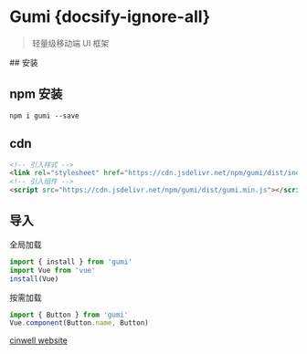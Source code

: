 # Gumi {docsify-ignore-all}

> 轻量级移动端 UI 框架

<div class="mdoc">
<div class="mdoc-main">
## 安装

## npm 安装

```
npm i gumi --save
```

## cdn

```html
<!-- 引入样式 -->
<link rel="stylesheet" href="https://cdn.jsdelivr.net/npm/gumi/dist/index.css" />
<!-- 引入组件 -->
<script src="https://cdn.jsdelivr.net/npm/gumi/dist/gumi.min.js"></script>
```

## 导入

全局加载

```js
import { install } from 'gumi'
import Vue from 'vue'
install(Vue)
```

按需加载

```js
import { Button } from 'gumi'
Vue.component(Button.name, Button)
```

<!-- https://www.zdxhyangyan.cn/test/mobile/glow -->

</div>

<div class="mdoc-section">

[cinwell website](https://www.zdxhyangyan.cn/github/gumi/site/#/ ':include :type=iframe frameborder=no')

</div>

</div>
